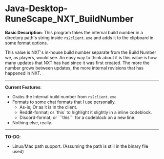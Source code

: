 # Java-Desktop-RuneScape_NXT_BuildNumber
**Basic Description**:
This program takes the internal build number in a directory path's string inside `rs2client.exe` and adds it to the clipboard in some format options.

This value is NXT's in-house build number separate from the Build Number we, as players, would see. An easy way to think about it is this value is how many updates that NXT has had since it was first created. The more the number grows between updates, the more internal revisions that has happened in NXT.
- - - -
**Current Features**:
* Grabs the Internal build number from `rs2client.exe`
* Formats to some chat formats that I use personally.
  * As-is; Or as it is in the client.
  * Reddit-format; or \`this\` to highlight it slightly in a inline codeblock.
  * Discord-format; or \`\`\`this\`\`\` for a codeblock on a new line.
* Nothing else, really.
- - - -
**TO-DO**:
* Linux/Mac path support. (Assuming the path is still in the binary file used)
